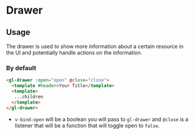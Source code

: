 # Drawer

<!-- STORY -->

## Usage

The drawer is used to show more information about a certain resource in the UI and potentially
handle actions on the information.

### By default

```html
<gl-drawer :open="open" @close="close">
  <template #header>Your Title</template>
  <template>
   ...children
  </template>
</gl-drawer>
```

- `v-bind:open` will be a boolean you will pass to `gl-drawer` and `@close` is a listener that will
be a function that will toggle open to `false`.
